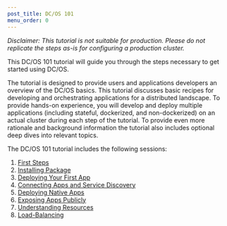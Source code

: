 ```yaml
---
post_title: DC/OS 101
menu_order: 0
---
```


*Disclaimer: This tutorial is not suitable for production. Please do not replicate the steps as-is for configuring a production cluster.*

This DC/OS 101 tutorial will guide you through the steps necessary to get started using DC/OS.

The tutorial is designed to provide users and applications developers an overview of the DC/OS basics. This tutorial discusses basic recipes for developing and orchestrating applications for a distributed landscape. To provide hands-on experience, you will develop and deploy multiple applications (including stateful, dockerized, and non-dockerized) on an actual cluster during each step of the tutorial. To provide even more rationale and background information the tutorial also includes optional deep dives into relevant topics.


The DC/OS 101 tutorial includes the following sessions:

1. [First Steps][1]
1. [Installing Package][2]
1. [Deploying Your First App][3]
1. [Connecting Apps and Service Discovery][4]
1. [Deploying Native Apps][5]
1. [Exposing Apps Publicly][6]
1. [Understanding Resources][7]
1. [Load-Balancing][8]

[1]: /docs/1.10/tutorials/dcos-101/cli/
[2]: /docs/1.10/tutorials/dcos-101/redis-package/
[3]: /docs/1.10/tutorials/dcos-101/app1/
[4]: /docs/1.10/tutorials/dcos-101/service-discovery/
[5]: /docs/1.10/tutorials/dcos-101/app2/
[6]: /docs/1.10/tutorials/dcos-101/marathon-lb/
[7]: /docs/1.10/tutorials/dcos-101/resources/
[8]: /docs/1.10/tutorials/dcos-101/loadbalancing/
